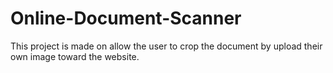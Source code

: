 # Online-Document-Scanner

This project is made on allow the user to crop the document by upload their own image toward the website.

